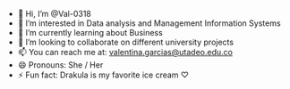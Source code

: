- 👋 Hi, I’m @Val-0318
- 👀 I’m interested in Data analysis and Management Information Systems
- 🌱 I’m currently learning about Business
- 💞️ I’m looking to collaborate on different university projects
- 📫 You can reach me at: valentina.garcias@utadeo.edu.co
- 😄 Pronouns: She / Her
- ⚡ Fun fact: Drakula is my favorite ice cream ♡

<!---
Val-0318/Val-0318 is a ✨ special ✨ repository because its `README.md` (this file) appears on your GitHub profile.
You can click the Preview link to take a look at your changes.
--->
